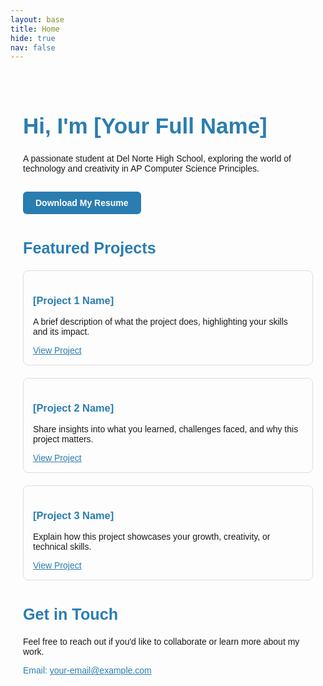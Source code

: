 ```yaml
---
layout: base
title: Home 
hide: true
nav: false
---
```


<div style="max-width: 800px; margin: auto; padding: 20px; font-family: sans-serif;">

<!-- Hero Section -->
<h1 style="color: #2A7DB1; font-size: 2.5em; font-weight: bold;">Hi, I'm [Your Full Name]</h1>
<p>A passionate student at Del Norte High School, exploring the world of technology and creativity in AP Computer Science Principles.</p>

<p><a href="link-to-resume.pdf" style="display: inline-block; margin-top: 15px; padding: 10px 20px; background-color: #2A7DB1; color: white; text-decoration: none; font-weight: bold; border-radius: 6px;">Download My Resume</a></p>

<!-- Featured Projects -->
<h2 style="margin-top: 40px; font-size: 1.8em; color: #2A7DB1;">Featured Projects</h2>

<div style="display: grid; grid-template-columns: 1fr; gap: 20px;">
  <div style="border: 1px solid #ddd; padding: 15px; border-radius: 8px;">
    <h3 style="color: #2A7DB1;">[Project 1 Name]</h3>
    <p>A brief description of what the project does, highlighting your skills and its impact.</p>
    <a href="link" style="color: #2A7DB1; text-decoration: underline;">View Project</a>
  </div>

  <div style="border: 1px solid #ddd; padding: 15px; border-radius: 8px;">
    <h3 style="color: #2A7DB1;">[Project 2 Name]</h3>
    <p>Share insights into what you learned, challenges faced, and why this project matters.</p>
    <a href="link" style="color: #2A7DB1; text-decoration: underline;">View Project</a>
  </div>

  <div style="border: 1px solid #ddd; padding: 15px; border-radius: 8px;">
    <h3 style="color: #2A7DB1;">[Project 3 Name]</h3>
    <p>Explain how this project showcases your growth, creativity, or technical skills.</p>
    <a href="link" style="color: #2A7DB1; text-decoration: underline;">View Project</a>
  </div>
</div>

<!-- Contact Section -->
<h2 style="margin-top: 40px; font-size: 1.8em; color: #2A7DB1;">Get in Touch</h2>
<p>Feel free to reach out if you'd like to collaborate or learn more about my work.</p>
<p style="color: #2A7DB1;">Email: <a href="mailto:your-email@example.com" style="color: #2A7DB1; text-decoration: underline;">your-email@example.com</a></p>

</div>
